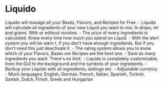 # Liquido
Liquido will manage all your Bases, Flavors, and Recipes for Free. - Liquido will calculate all ingredients of your new Liquid you want to mix. In drops, ml and grams. With or without nicotine.  - The price of every ingredients is calculated. Know every time how much you spend on Liquid.  - With the alert system you will be warn t, if you don't have enough ingredients. But if you don't need this just deactivate it.  - The rating system allows you to know which of your Flavors, Bases ore Recipes are the best one.  - Save as many ingredients you want. There's no limit.  - Liquido is completely customizable, from the GUI to the background and the symbols of your ingredients.  - Backup your Liquido with all ingredients, settings etc.  - Adjustable currency  - Much languages: English, German, French, Italian, Spanish, Turkish, Danish, Dutch, Finish, Greek and Hungarian
